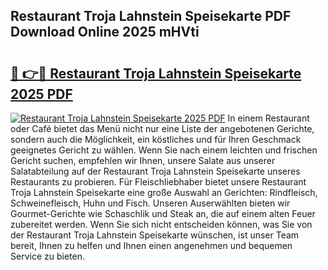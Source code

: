 ## Restaurant Troja Lahnstein Speisekarte PDF Download Online 2025 mHVti

# <h2><a href="http://gc7afi.nevu.top/?p=Restaurant+Troja+Lahnstein+Speisekarte">🔗 👉🔴 Restaurant Troja Lahnstein Speisekarte 2025 PDF</a></h2>

[![Restaurant Troja Lahnstein Speisekarte 2025 PDF](https://i.imgur.com/dBaPXMq.png)](http://gc7afi.nevu.top/?p=Restaurant+Troja+Lahnstein+Speisekarte)
In einem Restaurant oder Café bietet das Menü nicht nur eine Liste der angebotenen Gerichte, sondern auch die Möglichkeit, ein köstliches und für Ihren Geschmack geeignetes Gericht zu wählen. Wenn Sie nach einem leichten und frischen Gericht suchen, empfehlen wir Ihnen, unsere Salate aus unserer Salatabteilung auf der Restaurant Troja Lahnstein Speisekarte unseres Restaurants zu probieren. Für Fleischliebhaber bietet unsere Restaurant Troja Lahnstein Speisekarte eine große Auswahl an Gerichten: Rindfleisch, Schweinefleisch, Huhn und Fisch. Unseren Auserwählten bieten wir Gourmet-Gerichte wie Schaschlik und Steak an, die auf einem alten Feuer zubereitet werden. Wenn Sie sich nicht entscheiden können, was Sie von der Restaurant Troja Lahnstein Speisekarte wünschen, ist unser Team bereit, Ihnen zu helfen und Ihnen einen angenehmen und bequemen Service zu bieten.
